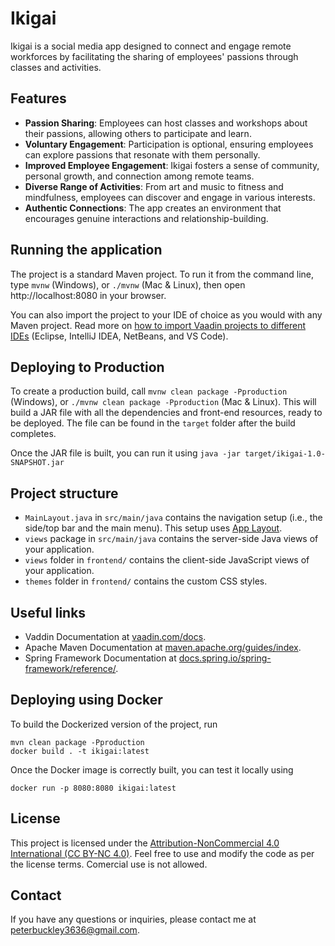 # Ikigai

Ikigai is a social media app designed to connect and engage remote workforces by facilitating the sharing of employees' passions through classes and activities.

## Features

- **Passion Sharing**: Employees can host classes and workshops about their passions, allowing others to participate and learn.
- **Voluntary Engagement**: Participation is optional, ensuring employees can explore passions that resonate with them personally.
- **Improved Employee Engagement**: Ikigai fosters a sense of community, personal growth, and connection among remote teams.
- **Diverse Range of Activities**: From art and music to fitness and mindfulness, employees can discover and engage in various interests.
- **Authentic Connections**: The app creates an environment that encourages genuine interactions and relationship-building.

## Running the application

The project is a standard Maven project. To run it from the command line,
type `mvnw` (Windows), or `./mvnw` (Mac & Linux), then open
http://localhost:8080 in your browser.

You can also import the project to your IDE of choice as you would with any
Maven project. Read more on [how to import Vaadin projects to different IDEs](https://vaadin.com/docs/latest/guide/step-by-step/importing) (Eclipse, IntelliJ IDEA, NetBeans, and VS Code).

## Deploying to Production

To create a production build, call `mvnw clean package -Pproduction` (Windows),
or `./mvnw clean package -Pproduction` (Mac & Linux).
This will build a JAR file with all the dependencies and front-end resources,
ready to be deployed. The file can be found in the `target` folder after the build completes.

Once the JAR file is built, you can run it using
`java -jar target/ikigai-1.0-SNAPSHOT.jar`

## Project structure

- `MainLayout.java` in `src/main/java` contains the navigation setup (i.e., the
  side/top bar and the main menu). This setup uses
  [App Layout](https://vaadin.com/docs/components/app-layout).
- `views` package in `src/main/java` contains the server-side Java views of your application.
- `views` folder in `frontend/` contains the client-side JavaScript views of your application.
- `themes` folder in `frontend/` contains the custom CSS styles.

## Useful links

- Vaddin Documentation at [vaadin.com/docs](https://vaadin.com/docs).
- Apache Maven Documentation at [maven.apache.org/guides/index](https://maven.apache.org/guides/index.html).
- Spring Framework Documentation at [docs.spring.io/spring-framework/reference/](https://docs.spring.io/spring-framework/reference/). 

## Deploying using Docker

To build the Dockerized version of the project, run

```
mvn clean package -Pproduction
docker build . -t ikigai:latest
```

Once the Docker image is correctly built, you can test it locally using

```
docker run -p 8080:8080 ikigai:latest
```
## License

This project is licensed under the [Attribution-NonCommercial 4.0 International (CC BY-NC 4.0)](https://creativecommons.org/licenses/by-nc/4.0/). Feel free to use and modify the code as per the license terms. Comercial use is not allowed.

## Contact

If you have any questions or inquiries, please contact me at peterbuckley3636@gmail.com.
